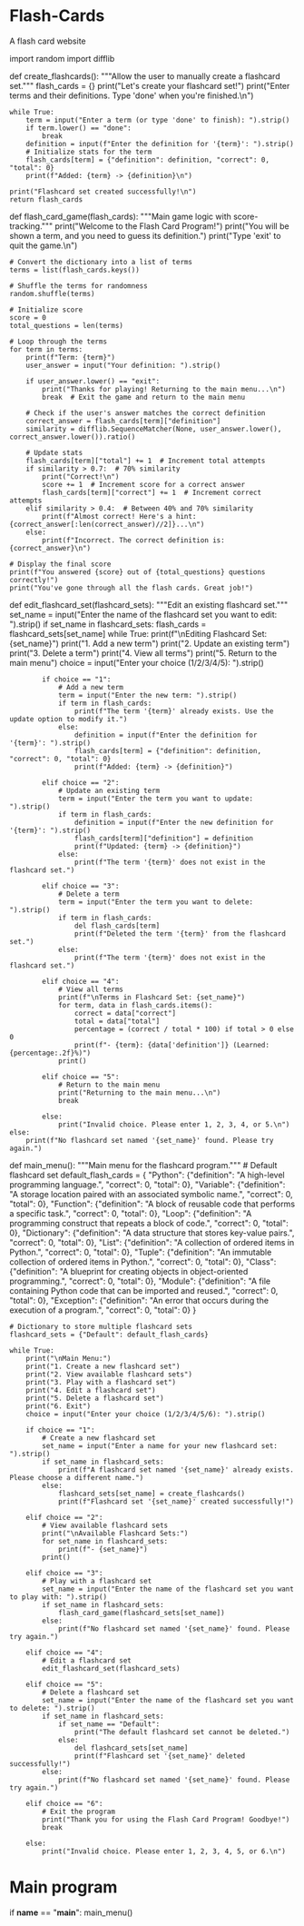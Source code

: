 # Flash-Cards
A flash card website

import random
import difflib

def create_flashcards():
    """Allow the user to manually create a flashcard set."""
    flash_cards = {}
    print("Let's create your flashcard set!")
    print("Enter terms and their definitions. Type 'done' when you're finished.\n")

    while True:
        term = input("Enter a term (or type 'done' to finish): ").strip()
        if term.lower() == "done":
            break
        definition = input(f"Enter the definition for '{term}': ").strip()
        # Initialize stats for the term
        flash_cards[term] = {"definition": definition, "correct": 0, "total": 0}
        print(f"Added: {term} -> {definition}\n")

    print("Flashcard set created successfully!\n")
    return flash_cards

def flash_card_game(flash_cards):
    """Main game logic with score-tracking."""
    print("Welcome to the Flash Card Program!")
    print("You will be shown a term, and you need to guess its definition.")
    print("Type 'exit' to quit the game.\n")

    # Convert the dictionary into a list of terms
    terms = list(flash_cards.keys())

    # Shuffle the terms for randomness
    random.shuffle(terms)

    # Initialize score
    score = 0
    total_questions = len(terms)

    # Loop through the terms
    for term in terms:
        print(f"Term: {term}")
        user_answer = input("Your definition: ").strip()

        if user_answer.lower() == "exit":
            print("Thanks for playing! Returning to the main menu...\n")
            break  # Exit the game and return to the main menu

        # Check if the user's answer matches the correct definition
        correct_answer = flash_cards[term]["definition"]
        similarity = difflib.SequenceMatcher(None, user_answer.lower(), correct_answer.lower()).ratio()

        # Update stats
        flash_cards[term]["total"] += 1  # Increment total attempts
        if similarity > 0.7:  # 70% similarity
            print("Correct!\n")
            score += 1  # Increment score for a correct answer
            flash_cards[term]["correct"] += 1  # Increment correct attempts
        elif similarity > 0.4:  # Between 40% and 70% similarity
            print(f"Almost correct! Here's a hint: {correct_answer[:len(correct_answer)//2]}...\n")
        else:
            print(f"Incorrect. The correct definition is: {correct_answer}\n")

    # Display the final score
    print(f"You answered {score} out of {total_questions} questions correctly!")
    print("You've gone through all the flash cards. Great job!")

def edit_flashcard_set(flashcard_sets):
    """Edit an existing flashcard set."""
    set_name = input("Enter the name of the flashcard set you want to edit: ").strip()
    if set_name in flashcard_sets:
        flash_cards = flashcard_sets[set_name]
        while True:
            print(f"\nEditing Flashcard Set: {set_name}")
            print("1. Add a new term")
            print("2. Update an existing term")
            print("3. Delete a term")
            print("4. View all terms")
            print("5. Return to the main menu")
            choice = input("Enter your choice (1/2/3/4/5): ").strip()

            if choice == "1":
                # Add a new term
                term = input("Enter the new term: ").strip()
                if term in flash_cards:
                    print(f"The term '{term}' already exists. Use the update option to modify it.")
                else:
                    definition = input(f"Enter the definition for '{term}': ").strip()
                    flash_cards[term] = {"definition": definition, "correct": 0, "total": 0}
                    print(f"Added: {term} -> {definition}")

            elif choice == "2":
                # Update an existing term
                term = input("Enter the term you want to update: ").strip()
                if term in flash_cards:
                    definition = input(f"Enter the new definition for '{term}': ").strip()
                    flash_cards[term]["definition"] = definition
                    print(f"Updated: {term} -> {definition}")
                else:
                    print(f"The term '{term}' does not exist in the flashcard set.")

            elif choice == "3":
                # Delete a term
                term = input("Enter the term you want to delete: ").strip()
                if term in flash_cards:
                    del flash_cards[term]
                    print(f"Deleted the term '{term}' from the flashcard set.")
                else:
                    print(f"The term '{term}' does not exist in the flashcard set.")

            elif choice == "4":
                # View all terms
                print(f"\nTerms in Flashcard Set: {set_name}")
                for term, data in flash_cards.items():
                    correct = data["correct"]
                    total = data["total"]
                    percentage = (correct / total * 100) if total > 0 else 0
                    print(f"- {term}: {data['definition']} (Learned: {percentage:.2f}%)")
                print()

            elif choice == "5":
                # Return to the main menu
                print("Returning to the main menu...\n")
                break

            else:
                print("Invalid choice. Please enter 1, 2, 3, 4, or 5.\n")
    else:
        print(f"No flashcard set named '{set_name}' found. Please try again.")

def main_menu():
    """Main menu for the flashcard program."""
    # Default flashcard set
    default_flash_cards = {
        "Python": {"definition": "A high-level programming language.", "correct": 0, "total": 0},
        "Variable": {"definition": "A storage location paired with an associated symbolic name.", "correct": 0, "total": 0},
        "Function": {"definition": "A block of reusable code that performs a specific task.", "correct": 0, "total": 0},
        "Loop": {"definition": "A programming construct that repeats a block of code.", "correct": 0, "total": 0},
        "Dictionary": {"definition": "A data structure that stores key-value pairs.", "correct": 0, "total": 0},
        "List": {"definition": "A collection of ordered items in Python.", "correct": 0, "total": 0},
        "Tuple": {"definition": "An immutable collection of ordered items in Python.", "correct": 0, "total": 0},
        "Class": {"definition": "A blueprint for creating objects in object-oriented programming.", "correct": 0, "total": 0},
        "Module": {"definition": "A file containing Python code that can be imported and reused.", "correct": 0, "total": 0},
        "Exception": {"definition": "An error that occurs during the execution of a program.", "correct": 0, "total": 0}
    }

    # Dictionary to store multiple flashcard sets
    flashcard_sets = {"Default": default_flash_cards}

    while True:
        print("\nMain Menu:")
        print("1. Create a new flashcard set")
        print("2. View available flashcard sets")
        print("3. Play with a flashcard set")
        print("4. Edit a flashcard set")
        print("5. Delete a flashcard set")
        print("6. Exit")
        choice = input("Enter your choice (1/2/3/4/5/6): ").strip()

        if choice == "1":
            # Create a new flashcard set
            set_name = input("Enter a name for your new flashcard set: ").strip()
            if set_name in flashcard_sets:
                print(f"A flashcard set named '{set_name}' already exists. Please choose a different name.")
            else:
                flashcard_sets[set_name] = create_flashcards()
                print(f"Flashcard set '{set_name}' created successfully!")

        elif choice == "2":
            # View available flashcard sets
            print("\nAvailable Flashcard Sets:")
            for set_name in flashcard_sets:
                print(f"- {set_name}")
            print()

        elif choice == "3":
            # Play with a flashcard set
            set_name = input("Enter the name of the flashcard set you want to play with: ").strip()
            if set_name in flashcard_sets:
                flash_card_game(flashcard_sets[set_name])
            else:
                print(f"No flashcard set named '{set_name}' found. Please try again.")

        elif choice == "4":
            # Edit a flashcard set
            edit_flashcard_set(flashcard_sets)

        elif choice == "5":
            # Delete a flashcard set
            set_name = input("Enter the name of the flashcard set you want to delete: ").strip()
            if set_name in flashcard_sets:
                if set_name == "Default":
                    print("The default flashcard set cannot be deleted.")
                else:
                    del flashcard_sets[set_name]
                    print(f"Flashcard set '{set_name}' deleted successfully!")
            else:
                print(f"No flashcard set named '{set_name}' found. Please try again.")

        elif choice == "6":
            # Exit the program
            print("Thank you for using the Flash Card Program! Goodbye!")
            break

        else:
            print("Invalid choice. Please enter 1, 2, 3, 4, 5, or 6.\n")

# Main program
if __name__ == "__main__":
    main_menu()
